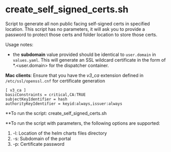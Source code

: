 # create_self_signed_certs.sh 

Script to generate all non public facing self-signed certs in specified location.
This script has no parameters, it will ask you to provide a password to protect those certs and folder location to store those certs.

Usage notes:
- the **subdomain** value provided should be identical to ```user.domain``` in ```values.yaml```. This will generate an SSL wildcard certificate in the form of \*.<user.domain> for the dispatcher container.

**Mac clients**: Ensure that you have the *v3_ca* extension defined in ```/etc/ssl/openssl.cnf``` for certificate generation

```
[ v3_ca ]
basicConstraints = critical,CA:TRUE
subjectKeyIdentifier = hash
authorityKeyIdentifier = keyid:always,issuer:always
```
**To run the script:  create_self_signed_certs.sh 

**To run the script with parameters, the following options are supported:
1. -l: Location of the helm charts files directory
1. -s: Subdomain of the portal
1. -p: Certificate password
